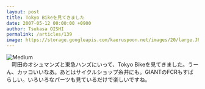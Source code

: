 ```yaml
---
layout: post
title: Tokyo Bikeを見てきました
date: 2007-05-12 00:00:00 +0900
author: Tsukasa OISHI
permalink: /articles/139
image: https://storage.googleapis.com/kaeruspoon.net/images/20/large.JPG?1300872222
---
```



![Medium](https://storage.googleapis.com/kaeruspoon.net/images/20/medium.JPG?1300872222)  
　町田のオシュマンズと東急ハンズにいって、Tokyo Bikeを見てきました。うーん、カッコいいなあ。あとはサイクルショップ糸井にも。GIANTのFCRもすばらしい。いろいろなパーツも見ているだけで楽しいですね。  


